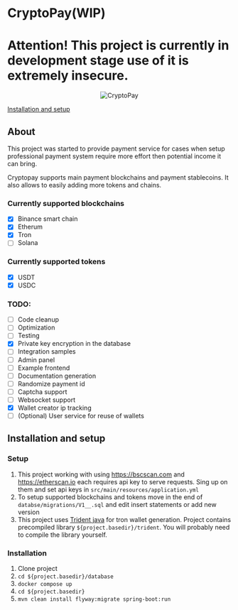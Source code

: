 # CryptoPay(WIP)
# Attention! This project is currently in development stage use of it is extremely insecure.

<p align="center">
  <img src="https://user-images.githubusercontent.com/22062599/194790069-784eac1e-4d58-4a40-b03f-57bc23701877.png" alt="CryptoPay"/>
</p>

[Installation and setup](#installation-and-setup)

<h2>About</h2>

This project was started to provide payment service for cases 
when setup professional payment system require more effort then potential income it can bring.

Cryptopay supports main payment blockchains and payment stablecoins. It also allows to easily adding more tokens and chains.

<h3>Currently supported blockchains</h3>

- [x] Binance smart chain
- [x] Etherum
- [x] Tron
- [ ] Solana

<h3>Currently supported tokens</h3>

- [x] USDT
- [x] USDC

<h3>TODO:</h3>

- [ ] Code cleanup
- [ ] Optimization
- [ ] Testing
- [x] Private key encryption in the database
- [ ] Integration samples 
- [ ] Admin panel
- [ ] Example frontend
- [ ] Documentation generation
- [ ] Randomize payment id
- [ ] Captcha support
- [ ] Websocket support
- [x] Wallet creator ip tracking
- [ ] (Optional) User service for reuse of wallets

<h2>Installation and setup</h2>
<h3>Setup</h3>

1. This project working with using https://bscscan.com and https://etherscan.io each requires api key to serve requests. 
   Sing up on them and set api keys in ```src/main/resources/application.yml```
2. To setup supported blockchains and tokens move in the end of ```databse/migrations/V1__.sql``` and edit insert statements or add new version
3. This project uses [Trident java](https://developers.tron.network/reference/quickstart) for tron wallet generation. 
   Project contains precompiled library ```${project.basedir}/trident```. You will probably need to compile the library yourself.

<h3>Installation</h3>

1. Clone project
2. ```cd ${project.basedir}/database```
3. ```docker compose up```
4. ```cd ${project.basedir}```
5. ```mvn clean install flyway:migrate spring-boot:run ```
